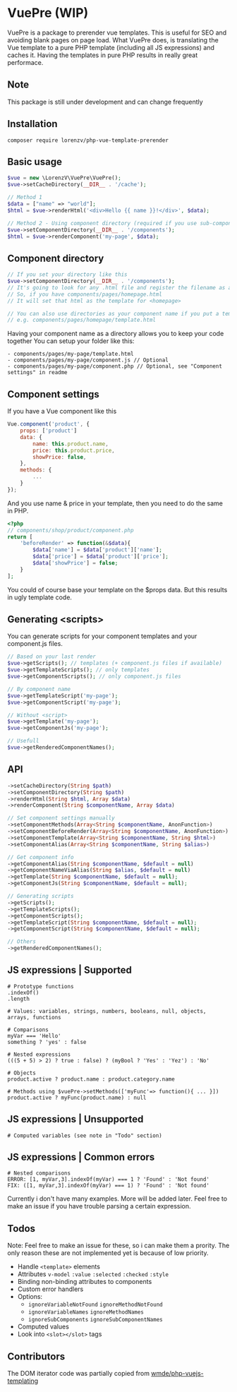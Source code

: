 
# VuePre (WIP)
VuePre is a package to prerender vue templates. This is useful for SEO and avoiding blank pages on page load. What VuePre does, is translating the Vue template to a pure PHP template (including all JS expressions) and caches it. Having the templates in pure PHP results in really great performace. 

## Note

This package is still under development and can change frequently

## Installation
```
composer require lorenzv/php-vue-template-prerender
```

## Basic usage

```php 
$vue = new \LorenzV\VuePre\VuePre();
$vue->setCacheDirectory(__DIR__ . '/cache');

// Method 1
$data = ["name" => "world"];
$html = $vue->renderHtml('<div>Hello {{ name }}!</div>', $data);

// Method 2 - Using component directory (required if you use sub-components)
$vue->setComponentDirectory(__DIR__ . '/components');
$html = $vue->renderComponent('my-page', $data);
```

## Component directory

```php
// If you set your directory like this
$vue->setComponentDirectory(__DIR__ . '/components');
// It's going to look for any .html file and register the filename as a component
// So, if you have components/pages/homepage.html
// It will set that html as the template for <homepage>

// You can also use directories as your component name if you put a template.html in it
// e.g. components/pages/homepage/template.html
```
Having your component name as a directory allows you to keep your code together
You can setup your folder like this:
```
- components/pages/my-page/template.html
- components/pages/my-page/component.js // Optional
- components/pages/my-page/component.php // Optional, see "Component settings" in readme
```

## Component settings

If you have a Vue component like this

```javascript
Vue.component('product', {
	props: ['product']
	data: {
		name: this.product.name,
		price: this.product.price,
		showPrice: false,
	},
	methods: {
		...
	}
});
```
And you use name & price in your template, then you need to do the same in PHP.

```php
<?php
// components/shop/product/component.php
return [
	'beforeRender' => function(&$data){
		$data['name'] = $data['product']['name'];
		$data['price'] = $data['product']['price'];
		$data['showPrice'] = false;
	}
];
```
You could of course base your template on the $props data. But this results in ugly template code.

## Generating \<scripts>

You can generate scripts for your component templates and your component.js files.

```php
// Based on your last render
$vue->getScripts(); // templates (+ component.js files if available)
$vue->getTemplateScripts(); // only templates
$vue->getComponentScripts(); // only component.js files

// By component name
$vue->getTemplateScript('my-page');
$vue->getComponentScript('my-page');

// Without <script>
$vue->getTemplate('my-page');
$vue->getComponentJs('my-page');

// Usefull
$vue->getRenderedComponentNames();
```

## API

```php
->setCacheDirectory(String $path)
->setComponentDirectory(String $path)
->renderHtml(String $html, Array $data)
->renderComponent(String $componentName, Array $data)

// Set component settings manually
->setComponentMethods(Array<String $componentName, AnonFunction>)
->setComponentBeforeRender(Array<String $componentName, AnonFunction>)
->setComponentTemplate(Array<String $componentName, String $html>) 
->setComponentAlias(Array<String $componentName, String $alias>)

// Get component info
->getComponentAlias(String $componentName, $default = null)
->getComponentNameViaAlias(String $alias, $default = null)
->getTemplate(String $componentName, $default = null);
->getComponentJs(String $componentName, $default = null);

// Generating scripts
->getScripts();
->getTemplateScripts();
->getComponentScripts();
->getTemplateScript(String $componentName, $default = null);
->getComponentScript(String $componentName, $default = null);

// Others
->getRenderedComponentNames();
```


## JS expressions | Supported

```
# Prototype functions
.indexOf()
.length

# Values: variables, strings, numbers, booleans, null, objects, arrays, functions

# Comparisons
myVar === 'Hello'
something ? 'yes' : false

# Nested expressions
(((5 + 5) > 2) ? true : false) ? (myBool ? 'Yes' : 'Yez') : 'No'

# Objects
product.active ? product.name : product.category.name

# Methods using $vuePre->setMethods(['myFunc'=> function(){ ... }])
product.active ? myFunc(product.name) : null
```
## JS expressions | Unsupported

```
# Computed variables (see note in "Todo" section)
```

## JS expressions | Common errors

```
# Nested comparisons
ERROR: [1, myVar,3].indexOf(myVar) === 1 ? 'Found' : 'Not found'
FIX: ([1, myVar,3].indexOf(myVar) === 1) ? 'Found' : 'Not found'
```
Currently i don't have many examples. More will be added later. Feel free to make an issue if you have trouble parsing a certain expression.


## Todos

Note: Feel free to make an issue for these, so i can make them a prority. The only reason these are not implemented yet is because of low priority.

- Handle `<template>` elements
- Attributes `v-model` `:value` `:selected` `:checked` `:style`
- Binding non-binding attributes to components
- Custom error handlers
- Options: 
	- `ignoreVariableNotFound` `ignoreMethodNotFound`
	- `ignoreVariableNames` `ignoreMethodNames`
	- `ignoreSubComponents` `ignoreSubComponentNames`
- Computed values
- Look into `<slot></slot>` tags

## Contributors

The DOM iterator code was partially copied from [wmde/php-vuejs-templating](https://github.com/wmde/php-vuejs-templating)

